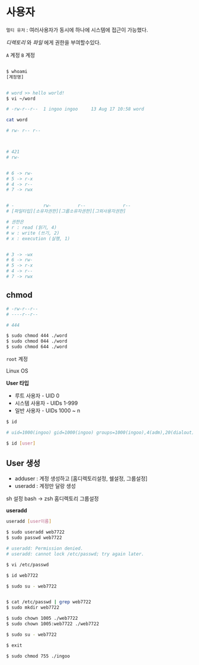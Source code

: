 # 사용자

`멀티 유저` : 여러사용자가 동시에 하나에 시스템에 접근이 가능했다.

_디렉토리_ 와 _파일_ 에게 권한을 부여할수있다.

`A` 계정
`B` 계정

```sh

$ whoami
[계정명]


# word >> hello world!
$ vi ~/word

# -rw-r--r--  1 ingoo ingoo     13 Aug 17 10:58 word

cat word

# rw- r-- r--



# 421
# rw-


# 6 -> rw-
# 5 -> r-x
# 4 -> r--
# 7 -> rwx


# -           rw-          r--              r--
# [파일타입][소유자권한][그룹소유자권한][그외사용자권한]

# 권한은
# r : read (읽기, 4)
# w : write (쓰기, 2)
# x : execution (실행, 1)


# 3 -> -wx
# 6 -> rw-
# 5 -> r-x
# 4 -> r--
# 7 -> rwx

```

## chmod

```sh
# -rw-r--r--
# ----r--r--

# 444

$ sudo chmod 444 ./word
$ sudo chmod 044 ./word
$ sudo chmod 644 ./word

```

`root` 계정

Linux OS

**User 타입**

-   루트 사용자 - UID 0
-   시스템 사용자 - UIDs 1-999
-   일반 사용자 - UIDs 1000 ~ n

```sh
$ id

# uid=1000(ingoo) gid=1000(ingoo) groups=1000(ingoo),4(adm),20(dialout),24(cdrom),25(floppy),27(sudo),29(audio),30(dip),44(video),46(plugdev),117(netdev),1001(docker)

$ id [user]

```

## User 생성

-   adduser : 계정 생성하고 [홈디렉토리설정, 쉘설정, 그룹설정]
-   useradd : 계정만 달랑 생성

sh 설정
bash -> zsh
홈디렉토리
그룹설정

**useradd**

```sh
useradd [user이름]

$ sudo useradd web7722
$ sudo passwd web7722

# useradd: Permission denied.
# useradd: cannot lock /etc/passwd; try again later.

$ vi /etc/passwd

$ id web7722

$ sudo su - web7722


$ cat /etc/passwd | grep web7722
$ sudo mkdir web7722

$ sudo chown 1005 ./web7722
$ sudo chown 1005:web7722 ./web7722

$ sudo su - web7722

$ exit

$ sudo chmod 755 ./ingoo
```

